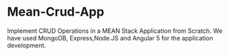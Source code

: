 # Mean-Crud-App
Implement CRUD Operations in a MEAN Stack Application from Scratch. We have used MongoDB, Express,Node.JS and Angular 5 for the application development.
